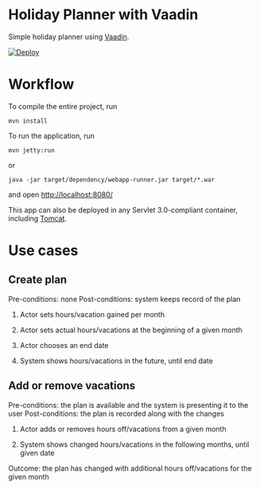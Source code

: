Holiday Planner with Vaadin
==============

Simple holiday planner using [Vaadin](https://vaadin.com/).

[![Deploy](https://www.herokucdn.com/deploy/button.svg)](https://heroku.com/deploy)

Workflow
========

To compile the entire project, run

    mvn install

To run the application, run

    mvn jetty:run
    
or

    java -jar target/dependency/webapp-runner.jar target/*.war
    
and open [http://localhost:8080/](http://localhost:8080/)

This app can also be deployed in any Servlet 3.0-compliant container, including [Tomcat](http://tomcat.apache.org/).

Use cases
=========

## Create plan

Pre-conditions: none
Post-conditions: system keeps record of the plan

1. Actor sets hours/vacation gained per month

2. Actor sets actual hours/vacations at the beginning of a given month

3. Actor chooses an end date

4. System shows hours/vacations in the future, until end date

## Add or remove vacations

Pre-conditions: the plan is available and the system is presenting it to the user
Post-conditions: the plan is recorded along with the changes

1. Actor adds or removes hours off/vacations from a given month

2. System shows changed hours/vacations in the following months, until given date
 
Outcome: the plan has changed with additional hours off/vacations for the given month
